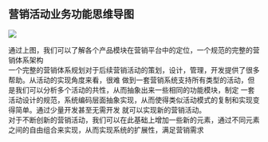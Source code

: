 ## 营销活动业务功能思维导图
![](/main/document/image/活动平台UML.png)

通过上图，我们可以了解各个产品模块在营销平台中的定位，一个规范的完整的营销体系架构<br>
一个完整的营销体系规划对于后续营销活动的策划，设计，管理，开发提供了很多帮助。从活动的实现角度来看，很难
做到一套营销系统支持所有类型的活动，但是我们可以分析多个活动的共性，从而抽象出来一些相同的功能模块，制定
一套活动设计的规范，系统编码层面抽象实现，从而使得类似活动模式的复制和实现变得简单。通过少量开发甚至无需开发
就可以实现新的营销活动。<br>
对于不断创新的营销活动，我们可以在此基础上增加一些新的元素，通过不同元素之间的自由组合来实现，从而实现系统的扩展性，满足营销需求

